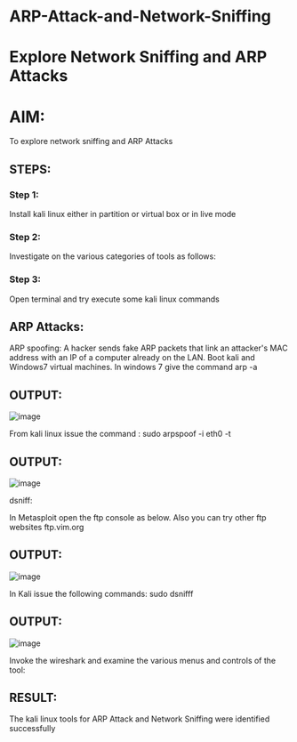 # ARP-Attack-and-Network-Sniffing
# Explore Network Sniffing and ARP Attacks

# AIM:

To explore network sniffing and ARP Attacks

## STEPS:

### Step 1:

Install kali linux either in partition or virtual box or in live mode

### Step 2:

Investigate on the various categories of tools as follows:


### Step 3:
Open terminal and try execute some kali linux commands

## ARP Attacks:  
ARP spoofing: A hacker sends fake ARP packets that link an attacker's MAC address with an IP of a computer already on the LAN. 
Boot kali and Windows7 virtual machines.
In windows 7 give the command arp -a
## OUTPUT:
![image](https://github.com/22003197/ARP-Attack-and-Network-Sniffing/assets/124332243/80dccc83-c080-4ac8-9202-7b37564a9c7d)


From kali linux issue the command :
sudo arpspoof -i eth0 -t <target system> <gateway>
## OUTPUT:
![image](https://github.com/22003197/ARP-Attack-and-Network-Sniffing/assets/124332243/0755b561-dc06-4048-8944-f765f06233b1)


 dsniff:

In Metasploit open the ftp console as below. Also you can try other ftp websites ftp.vim.org
## OUTPUT:
![image](https://github.com/22003197/ARP-Attack-and-Network-Sniffing/assets/124332243/1c8d3194-385a-4518-bf43-3e07424a9ee5)


In Kali issue the following commands:
sudo dsnifff
## OUTPUT:

![image](https://github.com/22003197/ARP-Attack-and-Network-Sniffing/assets/124332243/819bb356-7213-4827-8bb4-38746338bf24)


Invoke the wireshark and examine the various menus  and controls of the tool:


## RESULT:
The kali linux tools for ARP Attack and Network Sniffing were identified successfully
